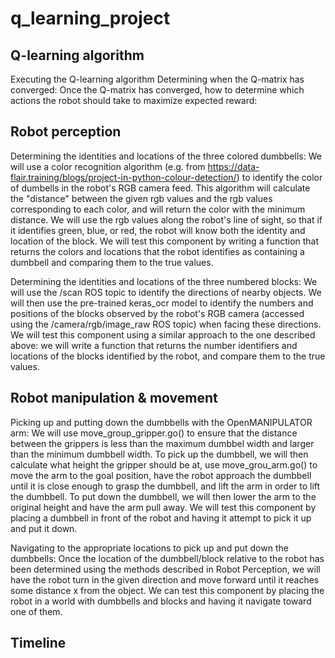 # q_learning_project
## Q-learning algorithm
Executing the Q-learning algorithm 
Determining when the Q-matrix has converged: 
Once the Q-matrix has converged, how to determine which actions the robot should take to maximize expected reward: 

## Robot perception

Determining the identities and locations of the three colored dumbbells: We will use a color recognition algorithm (e.g. from https://data-flair.training/blogs/project-in-python-colour-detection/) to identify the color of dumbells in the robot's RGB camera feed. This algorithm will calculate the "distance" between the given rgb values and the rgb values corresponding to each color, and will return the color with the minimum distance. We will use the rgb values along the robot's line of sight, so that if it identifies green, blue, or red, the robot will know both the identity and location of the block. We will test this component by writing a function that returns the colors and locations that the robot identifies as containing a dumbbell and comparing them to the true values. 

Determining the identities and locations of the three numbered blocks: We will use the /scan ROS topic to identify the directions of nearby objects. We will then use the pre-trained keras_ocr model to identify the numbers and positions of the blocks observed by the robot's RGB camera (accessed using the /camera/rgb/image_raw ROS topic) when facing these directions. We will test this component using a similar approach to the one described above: we will write a function that returns the number identifiers and locations of the blocks identified by the robot, and compare them to the true values. 

## Robot manipulation & movement
Picking up and putting down the dumbbells with the OpenMANIPULATOR arm: We will use move_group_gripper.go() to ensure that the distance between the grippers is less than the maximum dumbbel width and larger than the minimum dumbbell width.  To pick up the dumbbell, we will then calculate what height the gripper should be at, use move_grou_arm.go() to move the arm to the goal position, have the robot approach the dumbbell until it is close enough to grasp the dumbbell, and lift the arm in order to lift the dumbbell. To put down the dumbbell, we will then lower the arm to the original height and have the arm pull away. We will test this component by placing a dumbbell in front of the robot and having it attempt to pick it up and put it down. 

Navigating to the appropriate locations to pick up and put down the dumbbells: Once the location of the dumbbell/block relative to the robot has been determined using the methods described in Robot Perception, we will have the robot turn in the given direction and move forward until it reaches some distance x from the object. We can test this component by placing the robot in a world with dumbbells and blocks and having it navigate toward one of them. 

## Timeline